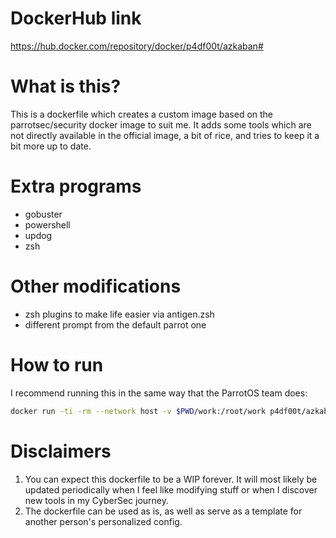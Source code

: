 # DockerHub link
https://hub.docker.com/repository/docker/p4df00t/azkaban#
# What is this?
This is a dockerfile which creates a custom image based on the parrotsec/security docker image to suit me. It adds some tools which are not directly available in the official image, a bit of rice, and tries to keep it a bit more up to date.
# Extra programs
- gobuster
- powershell
- updog
- zsh
# Other modifications
- zsh plugins to make life easier via antigen.zsh
- different prompt from the default parrot one

# How to run
I recommend running this in the same way that the ParrotOS team does:
```sh
docker run -ti -rm --network host -v $PWD/work:/root/work p4df00t/azkaban:latest
```
# Disclaimers
1. You can expect this dockerfile to be a WIP forever. It will most likely be updated periodically when I feel like modifying stuff or when I discover new tools in my CyberSec journey. 
2. The dockerfile can be used as is, as well as serve as a template for another person's personalized config.
